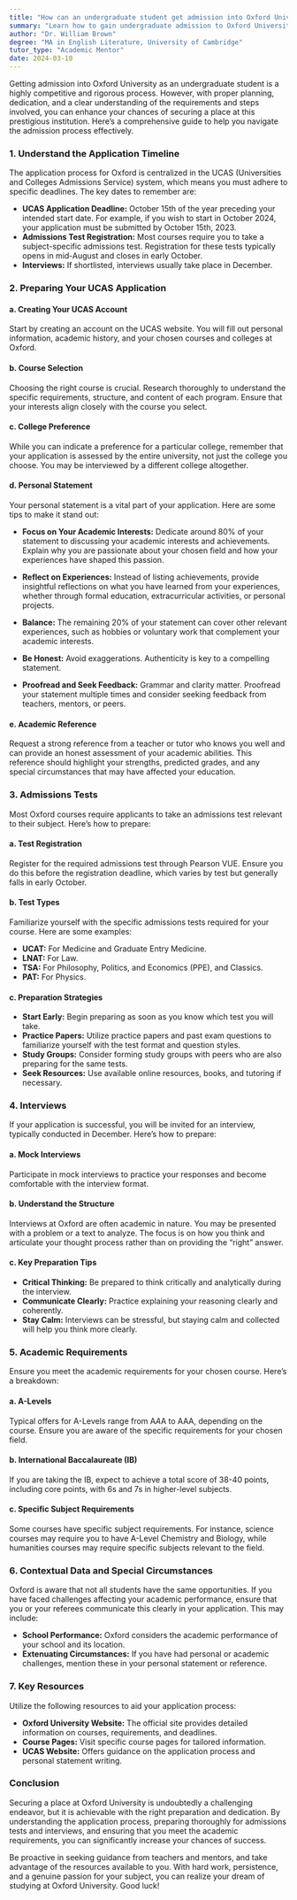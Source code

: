 ```yaml
---
title: "How can an undergraduate student get admission into Oxford University in England?"
summary: "Learn how to gain undergraduate admission to Oxford University with essential steps, deadlines, and tips for a successful application."
author: "Dr. William Brown"
degree: "MA in English Literature, University of Cambridge"
tutor_type: "Academic Mentor"
date: 2024-03-10
---
```


Getting admission into Oxford University as an undergraduate student is a highly competitive and rigorous process. However, with proper planning, dedication, and a clear understanding of the requirements and steps involved, you can enhance your chances of securing a place at this prestigious institution. Here’s a comprehensive guide to help you navigate the admission process effectively.

### 1. Understand the Application Timeline

The application process for Oxford is centralized in the UCAS (Universities and Colleges Admissions Service) system, which means you must adhere to specific deadlines. The key dates to remember are:

- **UCAS Application Deadline:** October 15th of the year preceding your intended start date. For example, if you wish to start in October 2024, your application must be submitted by October 15th, 2023.
- **Admissions Test Registration:** Most courses require you to take a subject-specific admissions test. Registration for these tests typically opens in mid-August and closes in early October.
- **Interviews:** If shortlisted, interviews usually take place in December.

### 2. Preparing Your UCAS Application

#### a. Creating Your UCAS Account

Start by creating an account on the UCAS website. You will fill out personal information, academic history, and your chosen courses and colleges at Oxford.

#### b. Course Selection

Choosing the right course is crucial. Research thoroughly to understand the specific requirements, structure, and content of each program. Ensure that your interests align closely with the course you select. 

#### c. College Preference

While you can indicate a preference for a particular college, remember that your application is assessed by the entire university, not just the college you choose. You may be interviewed by a different college altogether.

#### d. Personal Statement

Your personal statement is a vital part of your application. Here are some tips to make it stand out:

- **Focus on Your Academic Interests:** Dedicate around 80% of your statement to discussing your academic interests and achievements. Explain why you are passionate about your chosen field and how your experiences have shaped this passion.
  
- **Reflect on Experiences:** Instead of listing achievements, provide insightful reflections on what you have learned from your experiences, whether through formal education, extracurricular activities, or personal projects.

- **Balance:** The remaining 20% of your statement can cover other relevant experiences, such as hobbies or voluntary work that complement your academic interests.

- **Be Honest:** Avoid exaggerations. Authenticity is key to a compelling statement.

- **Proofread and Seek Feedback:** Grammar and clarity matter. Proofread your statement multiple times and consider seeking feedback from teachers, mentors, or peers.

#### e. Academic Reference

Request a strong reference from a teacher or tutor who knows you well and can provide an honest assessment of your academic abilities. This reference should highlight your strengths, predicted grades, and any special circumstances that may have affected your education.

### 3. Admissions Tests

Most Oxford courses require applicants to take an admissions test relevant to their subject. Here’s how to prepare:

#### a. Test Registration

Register for the required admissions test through Pearson VUE. Ensure you do this before the registration deadline, which varies by test but generally falls in early October.

#### b. Test Types

Familiarize yourself with the specific admissions tests required for your course. Here are some examples:

- **UCAT:** For Medicine and Graduate Entry Medicine.
- **LNAT:** For Law.
- **TSA:** For Philosophy, Politics, and Economics (PPE), and Classics.
- **PAT:** For Physics.

#### c. Preparation Strategies

- **Start Early:** Begin preparing as soon as you know which test you will take. 
- **Practice Papers:** Utilize practice papers and past exam questions to familiarize yourself with the test format and question styles.
- **Study Groups:** Consider forming study groups with peers who are also preparing for the same tests.
- **Seek Resources:** Use available online resources, books, and tutoring if necessary.

### 4. Interviews

If your application is successful, you will be invited for an interview, typically conducted in December. Here’s how to prepare:

#### a. Mock Interviews

Participate in mock interviews to practice your responses and become comfortable with the interview format. 

#### b. Understand the Structure

Interviews at Oxford are often academic in nature. You may be presented with a problem or a text to analyze. The focus is on how you think and articulate your thought process rather than on providing the “right” answer.

#### c. Key Preparation Tips

- **Critical Thinking:** Be prepared to think critically and analytically during the interview. 
- **Communicate Clearly:** Practice explaining your reasoning clearly and coherently.
- **Stay Calm:** Interviews can be stressful, but staying calm and collected will help you think more clearly.

### 5. Academic Requirements

Ensure you meet the academic requirements for your chosen course. Here’s a breakdown:

#### a. A-Levels

Typical offers for A-Levels range from A*A*A to AAA, depending on the course. Ensure you are aware of the specific requirements for your chosen field.

#### b. International Baccalaureate (IB)

If you are taking the IB, expect to achieve a total score of 38-40 points, including core points, with 6s and 7s in higher-level subjects.

#### c. Specific Subject Requirements

Some courses have specific subject requirements. For instance, science courses may require you to have A-Level Chemistry and Biology, while humanities courses may require specific subjects relevant to the field.

### 6. Contextual Data and Special Circumstances

Oxford is aware that not all students have the same opportunities. If you have faced challenges affecting your academic performance, ensure that you or your referees communicate this clearly in your application. This may include:

- **School Performance:** Oxford considers the academic performance of your school and its location.
- **Extenuating Circumstances:** If you have had personal or academic challenges, mention these in your personal statement or reference.

### 7. Key Resources

Utilize the following resources to aid your application process:

- **Oxford University Website:** The official site provides detailed information on courses, requirements, and deadlines.
- **Course Pages:** Visit specific course pages for tailored information.
- **UCAS Website:** Offers guidance on the application process and personal statement writing.

### Conclusion

Securing a place at Oxford University is undoubtedly a challenging endeavor, but it is achievable with the right preparation and dedication. By understanding the application process, preparing thoroughly for admissions tests and interviews, and ensuring that you meet the academic requirements, you can significantly increase your chances of success. 

Be proactive in seeking guidance from teachers and mentors, and take advantage of the resources available to you. With hard work, persistence, and a genuine passion for your subject, you can realize your dream of studying at Oxford University. Good luck!
    